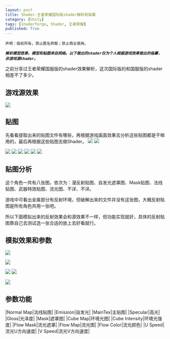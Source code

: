 ```yaml
---
layout: post
title: Shader-王者荣耀国际版shader解析和临摹
category: [Unity]
tags: [shaderforge, Shader, 王者荣耀]
published: True
---
```



`声明：版权所有，禁止匿名转载；禁止商业使用。`


***`解析模型效果，模型和贴图来自网络。以下做出的shader仅为个人根据游戏效果做出的临摹，非游戏源Shader。`***

之前分享过王者荣耀国服版的shader效果解析，这次国际版的和国服版的shader相差不了多少。


## 游戏源效果 ##
<left>
	<img src="http://p3z7nlj5m.bkt.clouddn.com/WZRYGJB01.png">
	</left>

	
## 贴图 ##
先看看提取出来的贴图文件有哪些，再根据游戏画面效果去分析这些贴图都是干嘛用的，最后再根据这些贴图去做Shader。
<left>
	<img src="http://p3z7nlj5m.bkt.clouddn.com/WZRYGJB02.png">
	<img src="http://p3z7nlj5m.bkt.clouddn.com/WZRYGJB03.png">
	</left>
<p></p>
<left>
	<img src="http://p3z7nlj5m.bkt.clouddn.com/WZRYGJB04.png">
	<img src="http://p3z7nlj5m.bkt.clouddn.com/WZRYGJB05.png">
	<img src="http://p3z7nlj5m.bkt.clouddn.com/WZRYGJB06.png">
	<img src="http://p3z7nlj5m.bkt.clouddn.com/WZRYGJB07.png">
	<img src="http://p3z7nlj5m.bkt.clouddn.com/WZRYGJB08.png">
	<img src="http://p3z7nlj5m.bkt.clouddn.com/WZRYGJB09.png">
	</left>

	
## 贴图分析 ##
这个角色一共有八张图，依次为：漫反射贴图、自发光遮罩图、Mask贴图、法线贴图、武器特效贴图、流光图、不详、不详。

游戏中可看出金属部分有反射环境，但破解出来的文件并没有这张图，大概反射贴图是所有角色共用一张吧。

所以下面模拟出来的反射效果会和源效果不一样，但功能实现就好，具体的反射贴图靠自己去测试选一张合适的放上去好看就行。



## 模拟效果和参数 ##
<left>
	<img src="http://p3z7nlj5m.bkt.clouddn.com/WZRYGJB01.gif">
	</left>
<p></p>
<left>
	<img src="http://p3z7nlj5m.bkt.clouddn.com/WZRYGJB10.png">
	</left>
<p></p>
<left>
	<img src="http://p3z7nlj5m.bkt.clouddn.com/WZRYGJB11.png">
	<img src="http://p3z7nlj5m.bkt.clouddn.com/WZRYGJB12.png">
	</left>
<p></p>
<left>
	<img src="http://p3z7nlj5m.bkt.clouddn.com/WZRYGJB13.png">
	</left>
	
	
## 参数功能 ##

|Normal Map|法线贴图|
|Emission|自发光|
|MainTex|主贴图|
|Specular|高光|
|Gloss|光泽度|
|Mask|遮罩图|
|Cube Map|环境光图|
|Cube Intensity|环境光强度|
|Flow Mask|流光遮罩|
|Flow Map|流光图|
|Flow Color|流光颜色|
|U Speed|流光U方向速度|
|V Speed|流光V方向速度|

